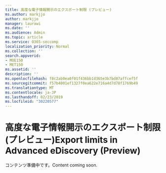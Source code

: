 ```yaml
---
title: 高度な電子情報開示のエクスポート制限 (プレビュー)
ms.author: markjjo
author: markjjo
manager: laurawi
ms.date: ''
ms.audience: Admin
ms.topic: article
ms.service: O365-seccomp
localization_priority: Normal
ms.collection: ''
search.appverid:
- MOE150
- MET150
ms.assetid: ''
description: ''
ms.openlocfilehash: f8c2ab0ea0f01f436bb1d365e3b7bd87affcef5f
ms.sourcegitcommit: f57b4001ef1327f0ea622e716a4d7d78f1769b49
ms.translationtype: MT
ms.contentlocale: ja-JP
ms.lasthandoff: 02/23/2019
ms.locfileid: "30220577"
---
```

# <a name="export-limits-in-advanced-ediscovery-preview"></a><span data-ttu-id="59950-102">高度な電子情報開示のエクスポート制限 (プレビュー)</span><span class="sxs-lookup"><span data-stu-id="59950-102">Export limits in Advanced eDiscovery (Preview)</span></span>

<span data-ttu-id="59950-103">コンテンツ準備中です。</span><span class="sxs-lookup"><span data-stu-id="59950-103">Content coming soon.</span></span>